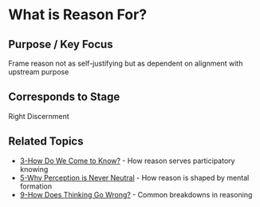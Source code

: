 # What is Reason For?

## Purpose / Key Focus
Frame reason not as self-justifying but as dependent on alignment with upstream purpose

## Corresponds to Stage
Right Discernment

## Related Topics
- [3-How Do We Come to Know?](3-How%20Do%20We%20Come%20to%20Know.md) - How reason serves participatory knowing
- [5-Why Perception is Never Neutral](5-Why%20Perception%20is%20Never%20Neutral.md) - How reason is shaped by mental formation
- [9-How Does Thinking Go Wrong?](9-How%20Does%20Thinking%20Go%20Wrong.md) - Common breakdowns in reasoning 